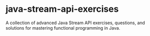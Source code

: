 # java-stream-api-exercises
A collection of advanced Java Stream API exercises, questions, and solutions for mastering functional programming in Java.

